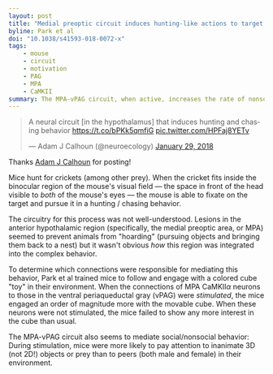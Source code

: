 ```yaml
---
layout: post
title: "Medial preoptic circuit induces hunting-like actions to target objects and prey"
byline: Park et al
doi: "10.1038/s41593-018-0072-x"
tags:
    - mouse
    - circuit
    - motivation
    - PAG
    - MPA
    - CaMKII
summary: The MPA-vPAG circuit, when active, increases the rate of nonsocial behavior, and acts as an on-switch for engagement with inanimate objects or prey.
---
```


<blockquote class="twitter-tweet" data-lang="en"><p lang="en" dir="ltr">A neural circuit [in the hypothalamus] that induces hunting and chasing behavior <a href="https://t.co/bPKk5qmfiG">https://t.co/bPKk5qmfiG</a> <a href="https://t.co/HPFaj8YETv">pic.twitter.com/HPFaj8YETv</a></p>&mdash; Adam J Calhoun (@neuroecology) <a href="https://twitter.com/neuroecology/status/958100623446200320?ref_src=twsrc%5Etfw">January 29, 2018</a></blockquote>
<script async src="https://platform.twitter.com/widgets.js" charset="utf-8"></script>

Thanks [Adam J Calhoun](https://twitter.com/neuroecology) for posting!


Mice hunt for crickets (among other prey). When the cricket fits inside the binocular region of the mouse's visual field — the space in front of the head visible to _both_ of the mouse's eyes — the mouse is able to fixate on the target and pursue it in a hunting / chasing behavior.

The circuitry for this process was not well-understood. Lesions in the anterior hypothalamic region (specifically, the medial preoptic area, or MPA) seemed to prevent animals from "hoarding" (pursuing objects and bringing them back to a nest) but it wasn't obvious _how_ this region was integrated into the complex behavior.

To determine which connections were responsible for mediating this behavior, Park et al trained mice to follow and engage with a colored cube "toy" in their environment. When the connections of MPA CaMKII$\alpha$ neurons to those in the ventral periaqueductal gray (vPAG) were _stimulated_, the mice engaged an order of magnitude more with the movable cube. When these neurons were not stimulated, the mice failed to show any more interest in the cube than usual.

The MPA-vPAG circuit also seems to mediate social/nonsocial behavior: During stimulation, mice were more likely to pay attention to inanimate 3D (not 2D!) objects or prey than to peers (both male and female) in their environment.

